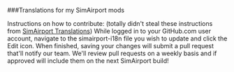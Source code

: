 ###Translations for my SimAirport mods

Instructions on how to contribute: (totally didn't steal these instructions from [SimAirport Translations](https://github.com/lvgamedev/simairport-i18n))
While logged in to your GitHub.com user account, navigate to the simairport-i18n file you wish to update and click the Edit icon. When finished, saving your changes will submit a pull request that'll notify our team. We'll review pull requests on a weekly basis and if approved will include them on the next SimAirport build!
